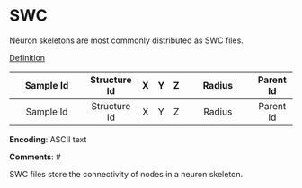 # SWC

Neuron skeletons are most commonly distributed as SWC files.

[Definition](http://www.neuronland.org/NLMorphologyConverter/MorphologyFormats/SWC/Spec.html)

<table data-header-hidden><thead><tr><th width="117" align="center">Sample Id</th><th align="center">Structure Id</th><th align="center">X</th><th align="center">Y</th><th align="center">Z</th><th width="105" align="center">Radius</th><th align="center">Parent Id</th></tr></thead><tbody><tr><td align="center">Sample Id</td><td align="center">Structure Id</td><td align="center">X</td><td align="center">Y</td><td align="center">Z</td><td align="center">Radius</td><td align="center">Parent Id</td></tr></tbody></table>

**Encoding**: ASCII text&#x20;

**Comments**: #

SWC files store the connectivity of nodes in a neuron skeleton.
